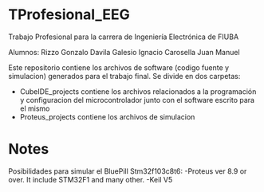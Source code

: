 # TProfesional_EEG

Trabajo Profesional para la carrera de Ingeniería Electrónica de FIUBA

Alumnos:
Rizzo Gonzalo
Davila Galesio Ignacio
Carosella Juan Manuel

Este repositorio contiene los archivos de software (codigo fuente y simulacion) generados para el trabajo final. Se divide en dos carpetas:

- CubeIDE_projects contiene los archivos relacionados a la programación y configuracion del microcontrolador junto con el software escrito para el mismo
- Proteus_projects contiene los archivos de simulacion

# Notes

Posibilidades para simular el BluePill Stm32f103c8t6:
  -Proteus ver 8.9 or over. It include STM32F1 and many other.
  -Keil V5
